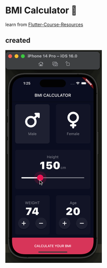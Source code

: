 
# BMI Calculator 💪

learn from [Flutter-Course-Resources](https://github.com/londonappbrewery/Flutter-Course-Resources)

## created

![Finished App](https://raw.githubusercontent.com/mokong/BlogImages/main/img/bmidemo.gif)
